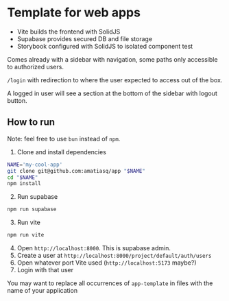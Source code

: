 # Template for web apps

- Vite builds the frontend with SolidJS
- Supabase provides secured DB and file storage
- Storybook configured with SolidJS to isolated component test

Comes already with a sidebar with navigation, some paths only accessible to authorized users.

`/login` with redirection to where the user expected to access out of the box.

A logged in user will see a section at the bottom of the sidebar with logout button.

## How to run

Note: feel free to use `bun` instead of `npm`.

1. Clone and install dependencies
```sh
NAME='my-cool-app'
git clone git@github.com:amatiasq/app "$NAME"
cd "$NAME"
npm install
```

2. Run supabase
```sh
npm run supabase
```

3. Run vite
```sh
npm run vite
```

4. Open `http://localhost:8000`. This is supabase admin.
5. Create a user at `http://localhost:8000/project/default/auth/users`
5. Open whatever port Vite used (`http://localhost:5173` maybe?)
6. Login with that user

You may want to replace all occurrences of `app-template` in files with the name of your application